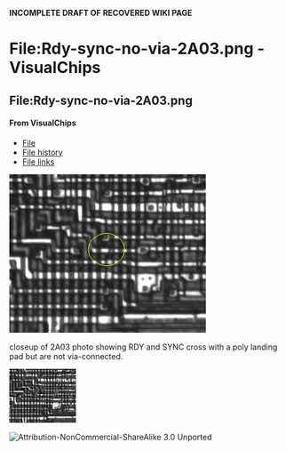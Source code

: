 **INCOMPLETE DRAFT OF RECOVERED WIKI PAGE**

# File:Rdy-sync-no-via-2A03.png - VisualChips


	

	
	


## File:Rdy-sync-no-via-2A03.png


	

		


#### From VisualChips


		

		

		

- [File](#file)
- [File history](#filehistory)
- [File links](#filelinks)

![File:Rdy-sync-no-via-2A03.png](images/4/40/Rdy-sync-no-via-2A03.png)


closeup of 2A03 photo showing RDY and SYNC cross with a poly landing pad but are not via-connected.



![Thumbnail for version as of 17:21, 8 January 2011](images/thumb/4/40/Rdy-sync-no-via-2A03.png/120px-Rdy-sync-no-via-2A03.png)



![Attribution-NonCommercial-ShareAlike 3.0 Unported](http://i.creativecommons.org/l/by-nc-sa/3.0/88x31.png)

